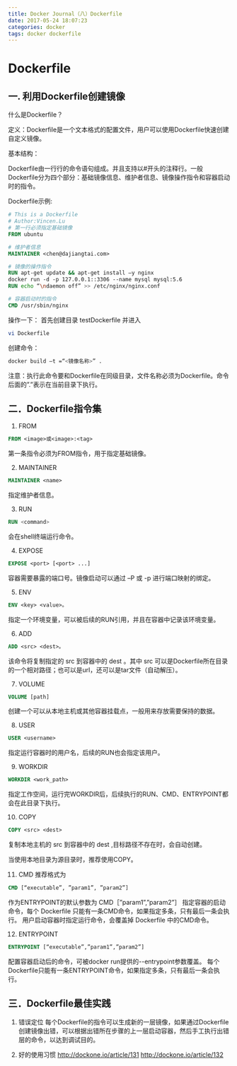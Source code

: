 ```yaml
---
title: Docker Journal（八）Dockerfile
date: 2017-05-24 18:07:23
categories: docker
tags: docker dockerfile
---
```


# Dockerfile
## 一. 利用Dockerfile创建镜像

什么是Dockerfile？

定义：Dockerfile是一个文本格式的配置文件，用户可以使用Dockerfile快速创建自定义镜像。

基本结构：

Dockerfile由一行行的命令语句组成。并且支持以#开头的注释行。一般Dockerfile分为四个部分：基础镜像信息、维护者信息、镜像操作指令和容器启动时的指令。

Dockerfile示例:
```dockerfile
# This is a Dockerfile
# Author:Vincen.Lu
# 第一行必须指定基础镜像
FROM ubuntu

# 维护者信息
MAINTAINER <chen@dajiangtai.com>

# 镜像的操作指令
RUN apt-get update && apt-get install –y nginx
docker run -d -p 127.0.0.1::3306 --name mysql mysql:5.6
RUN echo “\ndaemon off” >> /etc/nginx/nginx.conf

# 容器启动时的指令
CMD /usr/sbin/nginx
```
操作一下：
首先创建目录 testDockerfile 并进入
```sh
vi Dockerfile
```

创建命令：
```sh
docker build –t =“<镜像名称>” .
```
注意：执行此命令要和Dockerfile在同级目录，文件名称必须为Dockerfile。命令后面的”.”表示在当前目录下执行。

## 二．Dockerfile指令集

1. FROM
```dockerfile
FROM <image>或<image>:<tag>
```
第一条指令必须为FROM指令，用于指定基础镜像。

2. MAINTAINER
```dockerfile
MAINTAINER <name>
```
指定维护者信息。

3. RUN
```dockerfile
RUN <command>
```
会在shell终端运行命令。

4. EXPOSE
```dockerfile
EXPOSE <port> [<port> ...]
```
容器需要暴露的端口号。镜像启动可以通过 –P 或 -p 进行端口映射的绑定。

5. ENV
```dockerfile
ENV <key> <value>。
```
指定一个环境变量，可以被后续的RUN引用，并且在容器中记录该环境变量。

6. ADD
```dockerfile
ADD <src> <dest>。
```
该命令将复制指定的 src 到容器中的 dest 。其中 src 可以是Dockerfile所在目录的一个相对路径；也可以是url，还可以是tar文件（自动解压）。

7. VOLUME
```dockerfile
VOLUME [path]
```
创建一个可以从本地主机或其他容器挂载点，一般用来存放需要保持的数据。

8. USER
```dockerfile
USER <username>
```
指定运行容器时的用户名，后续的RUN也会指定该用户。

9. WORKDIR
```dockerfile
WORKDIR <work_path>
```
指定工作空间，运行完WORKDIR后，后续执行的RUN、CMD、ENTRYPOINT都会在此目录下执行。

10.  COPY
```dockerfile
COPY <src> <dest>
```
复制本地主机的 src 到容器中的 dest ,目标路径不存在时，会自动创建。

当使用本地目录为源目录时，推荐使用COPY。

11.  CMD
推荐格式为 
```dockerfile
CMD [“executable”, ”param1”, ”param2”]
```
作为ENTRYPOINT的默认参数为 CMD［”param1”,”param2”］
指定容器的启动命令，每个 Dockerfile 只能有一条CMD命令，如果指定多条，只有最后一条会执行。
用户启动容器时指定运行命令，会覆盖掉 Dockerfile 中的CMD命令。

12. ENTRYPOINT
```dockerfile
ENTRYPOINT [“executable”,”param1”,”param2”]
```
配置容器启动后的命令，可被docker run提供的--entrypoint参数覆盖。
每个Dockerfile只能有一条ENTRYPOINT命令，如果指定多条，只有最后一条会执行。

## 三．Dockerfile最佳实践

1. 错误定位
每个Dockerfile的指令可以生成新的一层镜像，如果通过Dockerfile创建镜像出错，可以根据出错所在步骤的上一层启动容器，然后手工执行出错层的命令，以达到调试目的。

2. 好的使用习惯
http://dockone.io/article/131
http://dockone.io/article/132